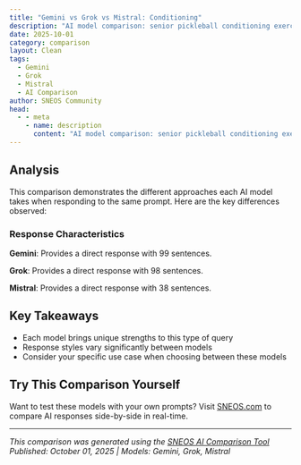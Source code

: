 ```yaml
---
title: "Gemini vs Grok vs Mistral: Conditioning"
description: "AI model comparison: senior pickleball conditioning exercises..."
date: 2025-10-01
category: comparison
layout: Clean
tags:
  - Gemini
  - Grok
  - Mistral
  - AI Comparison
author: SNEOS Community
head:
  - - meta
    - name: description
      content: "AI model comparison: senior pickleball conditioning exercises..."
---
```


<ChatComparison
  title="Gemini vs Grok vs Mistral: Conditioning"
  prompt="senior pickleball conditioning exercises"
  :responses='{
    "Gemini": "Okay, let\u0027s break down some effective conditioning exercises for senior pickleball players.  It\u0027s important to emphasize **safety** and **gradual progression**.  Before starting any new exercise program, consult with a doctor or physical therapist, especially if you have any pre-existing conditions.\n\n**Key Considerations for Seniors:**\n\n*   **Warm-up:**  A thorough warm-up is *essential* to prepare muscles and joints for activity and prevent injuries.\n*   **Low Impact:**  Prioritize exercises that are gentle on the joints.\n*   **Balance:**  Balance is critical for court agility and fall prevention.\n*   **Core Strength:**  A strong core supports posture, stability, and power generation.\n*   **Agility \u0026 Quickness:**  Focus on exercises that improve reaction time and the ability to change direction quickly.\n*   **Flexibility:**  Maintaining or improving flexibility helps prevent injuries and improves range of motion.\n*   **Listen to Your Body:**  Pain is a signal to stop.  Don\u0027t push through pain.\n*   **Cool-down:**  A proper cool-down helps muscles recover and prevents stiffness.\n*   **Hydration:** Stay hydrated before, during, and after exercising.\n\n**I. Warm-up (5-10 minutes):**\n\n*   **Light Cardio:**\n    *   **Walking:**  A brisk walk around the court or in place.\n    *   **Marching in place:** Lift knees high.\n    *   **Arm circles:** Forward and backward.\n    *   **Leg swings:** Gently swing legs forward and backward, and side to side (holding onto a chair for balance).\n*   **Dynamic Stretching (gentle movement through a range of motion):**\n    *   **Torso twists:** Gentle twists from side to side.\n    *   **Shoulder shrugs:** Up and down, forward and backward circles.\n    *   **Neck rotations:** Slow and controlled circles.\n    *   **Ankle rotations:** Circular movements of the ankles.\n    *   **Wrist rotations:** Circular movements of the wrists.\n\n**II.  Conditioning Exercises:**\n\n**A. Strength Training (2-3 times per week, with rest days in between):**\n\n*   **Bodyweight Exercises (Good Starting Point):**\n    *   **Wall Push-ups:** Stand facing a wall, place hands on the wall at shoulder-width apart, and lean in, bending your elbows, then push back.\n    *   **Chair Squats:** Sit in a sturdy chair, then stand up and sit back down slowly.  Use arms for assistance if needed.  Focus on good form.\n    *   **Modified Plank:**  On knees, with forearms on the ground, engage core muscles.  Hold for 15-30 seconds.  Progress to a full plank if able.\n    *   **Calf Raises:**  Stand holding onto a chair, lift up onto your toes, then slowly lower back down.\n    *   **Bird Dog:** On hands and knees, extend one arm forward and the opposite leg backward simultaneously, maintaining balance.\n\n*   **Resistance Band Exercises (Excellent for progressive overload):**\n    *   **Bicep Curls:** Stand on the band, holding the ends, and curl your arms up.\n    *   **Rows:**  Sit on the floor with legs extended, loop the band around your feet, and pull back with your elbows.\n    *   **Lateral Walks:**  Place the band around your ankles and take small steps sideways.\n    *   **Shoulder Abduction:** Stand on the band, holding the ends, and lift your arms out to the sides.\n    *   **Overhead Press:** Stand on the band, holding the ends at shoulder height and press upwards.\n\n*   **Light Weight Training (If comfortable and with proper form):**\n    *   **Dumbbell Bicep Curls:** Use light dumbbells (1-3 lbs) to start.\n    *   **Dumbbell Rows:** Lean forward slightly, supporting yourself with one hand, and pull the dumbbell up towards your chest.\n    *   **Dumbbell Shoulder Press:** Sit or stand and press dumbbells overhead.\n    *   **Dumbbell Lateral Raises:** Stand and raise dumbbells out to the side, keeping a slight bend in your elbow.\n\n**Important Notes on Strength Training:**\n\n*   **Start with fewer repetitions (8-10) and gradually increase as you get stronger.**\n*   **Focus on proper form to avoid injury.**\n*   **Use a weight or resistance that challenges you without compromising your form.**\n*   **Rest 1-2 minutes between sets.**\n*   **2-3 sets per exercise.**\n\n**B.  Cardiovascular Exercise (3-5 times per week for 30-60 minutes):**\n\n*   **Walking:**  Brisk walking is excellent. Vary the pace.\n*   **Cycling:**  Stationary or outdoor cycling.\n*   **Swimming:**  Very low impact and great for overall fitness.\n*   **Elliptical Trainer:**  Provides a good cardio workout with minimal impact.\n*   **Pickleball:** Playing pickleball itself is a great cardiovascular workout!\n\n**C. Agility \u0026 Quickness (2-3 times per week):**\n\n*   **Shuttle Runs:** Set up cones in a line, and shuffle sideways between the cones as quickly as possible.\n*   **Ladder Drills:** Use an agility ladder on the ground. Perform various footwork patterns, such as:\n    *   **Two feet in each square.**\n    *   **Icky Shuffle (one foot in, one foot out, alternating).**\n    *   **Lateral hops.**\n*   **Cone Drills:** Set up cones in a diamond or star pattern and practice moving quickly between the cones using different footwork patterns (forward, backward, side-shuffles).\n*   **Reaction Drills:** Have a partner call out directions (\u0022forward,\u0022 \u0022back,\u0022 \u0022left,\u0022 \u0022right\u0022) and react quickly to move in that direction.\n*   **Shadow Pickleball:** Mimic pickleball movements (serving, volleying, dinking, overheads) without a ball, focusing on footwork and quick reactions.\n\n**D. Balance Training (Daily):**\n\n*   **Single Leg Stance:** Stand on one leg, holding for 30 seconds.  Use a chair or wall for support if needed.  Progress by closing your eyes or using a balance board.\n*   **Tandem Stance:** Place one foot directly in front of the other, heel to toe, and hold for 30 seconds.\n*   **Heel-to-Toe Walk:** Walk in a straight line, placing the heel of one foot directly in front of the toes of the other foot.\n*   **Balance Board/Wobble Board:** Use a balance board or wobble board to improve balance and stability.\n*   **Tai Chi or Yoga:** These practices are excellent for improving balance and flexibility.\n\n**E. Flexibility \u0026 Stretching (Daily):**\n\n*   **Hold each stretch for 20-30 seconds.**\n*   **Breathe deeply and relax into the stretch.**\n*   **Don\u0027t bounce or force the stretch.**\n*   **Focus on major muscle groups used in pickleball:**\n    *   **Hamstring Stretch:** Sit on the floor with legs extended and reach for your toes.\n    *   **Quadriceps Stretch:** Stand and pull one foot towards your buttocks, holding onto a chair for balance if needed.\n    *   **Calf Stretch:** Lean against a wall with one leg extended back, keeping your heel on the ground.\n    *   **Shoulder Stretch:** Reach one arm across your body and pull it in with your other arm.\n    *   **Triceps Stretch:** Reach one arm overhead and bend your elbow, reaching down your back. Use your other hand to gently pull your elbow further down.\n    *   **Hip Flexor Stretch:** Kneel on one knee with the other foot forward and gently push your hips forward.\n    *   **Back Extension Stretch:** Gently arch your back while standing with hands placed on your lower back.\n    *   **Torso Twists:** Slowly twist from side to side, keeping your feet planted.\n\n**III. Cool-down (5-10 minutes):**\n\n*   **Light Cardio:**  Gradually slow down your activity.\n*   **Static Stretching:**  Hold each stretch for a longer duration (30-60 seconds).  Focus on the same muscle groups as in the flexibility section.\n\n**Important Reminders:**\n\n*   **Progress Gradually:** Don\u0027t try to do too much too soon.  Increase the intensity, duration, or resistance of your workouts gradually.\n*   **Listen to Your Body:**  Pay attention to pain signals and stop if you feel any sharp or persistent pain.\n*   **Stay Consistent:**  Consistency is key to seeing results. Aim to exercise regularly.\n*   **Make it Fun!** Find activities that you enjoy to make exercise more sustainable.\n*   **Consider Working with a Professional:** A physical therapist or certified personal trainer can help you develop a personalized exercise program that is safe and effective for your needs.\n\nBy incorporating these conditioning exercises into your routine, you can improve your fitness, reduce your risk of injury, and enhance your performance on the pickleball court. Good luck!\n",
    "Grok": "Pickleball is a fantastic sport for seniors, combining elements of tennis, badminton, and ping-pong. It\u2019s less intense on the joints than many other sports, but it still requires good mobility, strength, balance, and endurance. Conditioning exercises can help seniors stay active, prevent injuries, and improve their game. Below are some effective conditioning exercises tailored for seniors playing pickleball. Always consult a doctor or physical therapist before starting a new exercise program, especially if you have pre-existing health conditions.\n\n### **Key Areas to Focus On for Pickleball**\n1. **Cardiovascular Endurance**: To keep up with the quick bursts of movement during rallies.\n2. **Strength**: For powerful shots and stability, especially in the legs, core, and upper body.\n3. **Agility and Mobility**: For quick lateral movements and court coverage.\n4. **Balance**: To prevent falls and maintain stability during dynamic play.\n5. **Flexibility**: To improve range of motion and reduce injury risk.\n\n---\n\n### **Senior Pickleball Conditioning Exercises**\n#### **Warm-Up (5-10 minutes)**\nAlways start with a warm-up to prepare your body for exercise and reduce the risk of injury.\n- **Marching in Place**: Lift knees to hip height for 1-2 minutes to increase heart rate.\n- **Arm Circles**: 30 seconds forward, 30 seconds backward to loosen shoulders.\n- **Gentle Side-to-Side Steps**: Mimic lateral court movements for 1-2 minutes.\n- **Ankle Rolls and Wrist Rotations**: To prepare joints for pickleball movements.\n\n---\n\n#### **1. Cardiovascular Endurance**\nPickleball involves short bursts of activity, so low-impact cardio is ideal for seniors.\n- **Brisk Walking or Light Jogging**: 15-20 minutes, 3-4 times a week. If walking outdoors isn\u2019t possible, use a treadmill or march in place at home.\n- **Stationary Cycling**: 10-15 minutes at a moderate pace to build endurance without stressing the knees.\n- **Water Walking (if accessible)**: Walk in a pool for 20 minutes to improve cardio while being gentle on joints.\n\n**Tip**: Aim for 150 minutes of moderate-intensity aerobic activity per week, as recommended by the American Heart Association for seniors.\n\n---\n\n#### **2. Strength Training**\nStrengthening key muscle groups improves paddle control, shot power, and stability.\n- **Bodyweight Squats (or Chair Squats)**:\n  - Stand with feet shoulder-width apart.\n  - Lower your body as if sitting into a chair, keeping knees behind toes.\n  - Do 2 sets of 10-12 reps. Hold onto a chair for support if needed.\n  - **Benefit**: Strengthens legs for court movement and lunging.\n- **Wall Push-Ups**:\n  - Stand facing a wall, place hands shoulder-width apart at chest height.\n  - Lean forward, bending elbows, then push back to starting position.\n  - Do 2 sets of 10-12 reps.\n  - **Benefit**: Strengthens chest, shoulders, and arms for paddle swings.\n- **Seated or Standing Dumbbell Rows (use light weights or water bottles)**:\n  - Hold a weight in each hand, bend forward slightly, and pull elbows back as if rowing.\n  - Do 2 sets of 10-12 reps per side.\n  - **Benefit**: Strengthens back and shoulders for better paddle control.\n- **Core Plank (Modified on Knees if Needed)**:\n  - Hold a plank position for 15-30 seconds, keeping your back straight.\n  - Rest and repeat 2-3 times.\n  - **Benefit**: Strengthens core for stability during dynamic movements.\n\n**Tip**: Use light weights (2-5 lbs) or resistance bands to avoid strain. Focus on proper form over heavy lifting.\n\n---\n\n#### **3. Agility and Mobility**\nPickleball requires quick direction changes and lateral movement.\n- **Side Steps with Arm Swings**:\n  - Step side to side for 30-60 seconds, mimicking court movement, while swinging arms to simulate paddle swings.\n  - Rest and repeat 2-3 times.\n  - **Benefit**: Improves lateral agility and coordination.\n- **Step-Ups (Using a Low Step or Sturdy Surface)**:\n  - Step up with one foot, then the other, and step down.\n  - Do 10-12 reps per leg for 2 sets. Hold onto a railing for balance if needed.\n  - **Benefit**: Builds leg strength and coordination for quick movements.\n- **Heel-to-Toe Walk**:\n  - Walk in a straight line, placing the heel of one foot directly in front of the toes of the other foot, for 20 steps.\n  - Use a wall for support if needed.\n  - **Benefit**: Enhances balance and coordination.\n\n---\n\n#### **4. Balance Training**\nGood balance is critical to prevent falls on the court.\n- **Single-Leg Stand (with Support if Needed)**:\n  - Stand on one leg, holding onto a chair or wall for balance, for 10-30 seconds.\n  - Switch legs and repeat 2-3 times per side.\n  - **Benefit**: Improves stability for quick pivots and lunges.\n- **Tai Chi or Gentle Yoga Poses**:\n  - Practice poses like Tree Pose (with support) or Warrior II for 5-10 minutes.\n  - **Benefit**: Enhances balance and mindfulness, which helps with court awareness.\n- **Tandem Stance**:\n  - Place one foot directly in front of the other (heel to toe) and hold for 10-20 seconds.\n  - Switch feet and repeat.\n  - **Benefit**: Challenges balance in a controlled way.\n\n---\n\n#### **5. Flexibility and Stretching**\nStretching helps maintain range of motion and reduces muscle tightness after playing.\n- **Hamstring Stretch**:\n  - Sit on a chair, extend one leg straight, and reach toward your toes. Hold for 20-30 seconds per leg.\n  - **Benefit**: Loosens hamstrings for better lunging and bending.\n- **Shoulder and Chest Stretch**:\n  - Clasp hands behind your back and gently lift arms to feel a stretch in your chest. Hold for 20-30 seconds.\n  - **Benefit**: Improves shoulder mobility for paddle swings.\n- **Calf Stretch**:\n  - Stand facing a wall, place one foot behind the other, and lean forward to stretch the back leg\u2019s calf. Hold for 20-30 seconds per side.\n  - **Benefit**: Prevents calf tightness from quick court movements.\n- **Hip Flexor Stretch**:\n  - Stand with one foot forward in a lunge position, gently push hips forward to stretch the back leg\u2019s hip flexor. Hold for 20-30 seconds per side.\n  - **Benefit**: Improves hip mobility for lateral movements.\n\n**Tip**: Stretch after exercise when muscles are warm, and never force a stretch beyond mild discomfort.\n\n---\n\n### **Pickleball-Specific Drills for Seniors**\n- **Shadow Pickleball**: Practice court movements without a ball. Move side to side, forward, and backward as if playing a point for 1-2 minutes. Rest and repeat 2-3 times.\n- **Paddle Taps**: Lightly tap a ball against your paddle while standing in place to improve hand-eye coordination. Do this for 30-60 seconds per session.\n- **Slow-Motion Volleys**: Pair with a partner and hit the ball back and forth at a slow pace to practice control and reaction time without overexerting.\n\n---\n\n### **General Tips for Seniors**\n- **Start Slow**: If you\u2019re new to exercise or pickleball, begin with shorter sessions and lower intensity, gradually increasing as you build strength and endurance.\n- **Stay Hydrated**: Drink water before, during, and after exercise or play, especially in warm weather.\n- **Use Proper Gear**: Wear supportive shoes with good grip for court safety, and use a lightweight paddle to avoid arm strain.\n- **Rest and Recover**: Allow time for recovery between pickleball sessions or workouts to prevent overuse injuries. Incorporate rest days or light stretching days.\n- **Listen to Your Body**: Stop if you feel pain (beyond mild muscle fatigue) and consult a healthcare provider if needed.\n\n---\n\n### **Sample Weekly Conditioning Plan for Senior Pickleball Players**\n- **Monday**: Cardio (15-20 min brisk walking) \u002B Strength (squats, wall push-ups, 2 sets)\n- **Tuesday**: Balance (single-leg stand, tandem stance) \u002B Flexibility (full-body stretching, 10 min)\n- **Wednesday**: Rest or light pickleball drills (shadow pickleball, paddle taps)\n- **Thursday**: Cardio (10-15 min stationary cycling) \u002B Strength (dumbbell rows, core plank, 2 sets)\n- **Friday**: Agility (side steps, step-ups) \u002B Flexibility (stretching, 10 min)\n- **Saturday**: Play pickleball or do light drills with a partner\n- **Sunday**: Rest or gentle yoga/Tai Chi (5-10 min)\n\n---\n\nBy incorporating these exercises into your routine, you can enhance your pickleball performance, stay active, and reduce the risk of injury. Consistency is key\u2014aim for 2-3 sessions of conditioning per week alongside playing pickleball. Have fun on the court! \uD83C\uDFD3",
    "Mistral": "Senior pickleball players can benefit greatly from conditioning exercises that improve strength, flexibility, balance, and cardiovascular health. Here are some exercises tailored for seniors to enhance their pickleball performance:\n\n### 1. **Warm-Up Exercises**\n- **Dynamic Stretching:** Arm circles, leg swings, and hip rotations to loosen up the joints.\n- **Light Jogging:** A gentle jog around the court to get the heart rate up.\n- **Jumping Jacks:** Low-impact jumping jacks to warm up the whole body.\n\n### 2. **Strength Training**\n- **Squats:** Stand with feet shoulder-width apart and slowly lower your body as if sitting in a chair, then stand back up.\n- **Lunges:** Step forward with one foot, lower your hips until both knees are bent at about a 90-degree angle, then push through the heel of your front foot to return to the starting position.\n- **Push-Ups:** Start on your knees or against a wall if full push-ups are too challenging.\n- **Planks:** Lie face down with your forearms on the ground and your body in a straight line. Hold this position for 20-30 seconds.\n- **Bicep Curls:** Use light dumbbells or resistance bands to perform bicep curls.\n\n### 3. **Flexibility Exercises**\n- **Hamstring Stretches:** Sit on the ground with one leg extended and the other bent. Reach towards the extended leg.\n- **Calf Stretches:** Stand facing a wall, place your hands on the wall, and extend one leg behind you, keeping the heel on the ground.\n- **Shoulder Stretches:** Cross one arm over your chest and use the other arm to gently pull it closer to your chest.\n- **Hip Stretches:** Lie on your back, bring one knee to your chest, and gently pull it towards you.\n\n### 4. **Balance Exercises**\n- **Single-Leg Stand:** Stand on one leg for 10-15 seconds, then switch legs.\n- **Heel-to-Toe Walk:** Walk in a straight line, placing the heel of one foot in front of the toes of the other foot.\n- **Tai Chi:** Gentle, flowing movements that improve balance and coordination.\n\n### 5. **Cardiovascular Exercises**\n- **Brisk Walking:** Aim for 20-30 minutes of brisk walking, 3-5 times a week.\n- **Cycling:** Stationary or outdoor cycling at a moderate pace.\n- **Swimming:** Low-impact and great for overall fitness.\n\n### 6. **Pickleball-Specific Drills**\n- **Footwork Drills:** Practice quick steps, side shuffles, and backpedaling to improve agility.\n- **Volley Practice:** Stand at the net and practice volleys to improve hand-eye coordination and reaction time.\n- **Serve Practice:** Focus on serving technique and consistency.\n\n### 7. **Cool-Down Exercises**\n- **Static Stretching:** Hold stretches for 20-30 seconds to cool down the muscles.\n- **Deep Breathing:** Take slow, deep breaths to lower your heart rate and relax your body.\n\n### Tips for Seniors:\n- **Listen to Your Body:** If an exercise causes pain, stop and consult a healthcare provider.\n- **Stay Hydrated:** Drink plenty of water before, during, and after exercise.\n- **Wear Proper Footwear:** Ensure you have supportive and comfortable shoes.\n- **Consult a Professional:** Consider working with a physical therapist or fitness trainer who specializes in senior fitness.\n\nBy incorporating these exercises into your routine, you can improve your pickleball performance and overall fitness, while reducing the risk of injury."
  }'
  published-date="17:42"
/>

## Analysis

This comparison demonstrates the different approaches each AI model takes when responding to the same prompt. Here are the key differences observed:

### Response Characteristics

**Gemini**: Provides a direct response with 99 sentences. 

**Grok**: Provides a direct response with 98 sentences. 

**Mistral**: Provides a direct response with 38 sentences. 

## Key Takeaways

- Each model brings unique strengths to this type of query
- Response styles vary significantly between models
- Consider your specific use case when choosing between these models

## Try This Comparison Yourself

Want to test these models with your own prompts? Visit [SNEOS.com](https://sneos.com) to compare AI responses side-by-side in real-time.

---

*This comparison was generated using the [SNEOS AI Comparison Tool](https://sneos.com)*
*Published: October 01, 2025 | Models: Gemini, Grok, Mistral*
